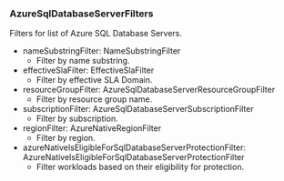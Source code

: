 ### AzureSqlDatabaseServerFilters
Filters for list of Azure SQL Database Servers.

- nameSubstringFilter: NameSubstringFilter
  - Filter by name substring.
- effectiveSlaFilter: EffectiveSlaFilter
  - Filter by effective SLA Domain.
- resourceGroupFilter: AzureSqlDatabaseServerResourceGroupFilter
  - Filter by resource group name.
- subscriptionFilter: AzureSqlDatabaseServerSubscriptionFilter
  - Filter by subscription.
- regionFilter: AzureNativeRegionFilter
  - Filter by region.
- azureNativeIsEligibleForSqlDatabaseServerProtectionFilter: AzureNativeIsEligibleForSqlDatabaseServerProtectionFilter
  - Filter workloads based on their eligibility for protection.
